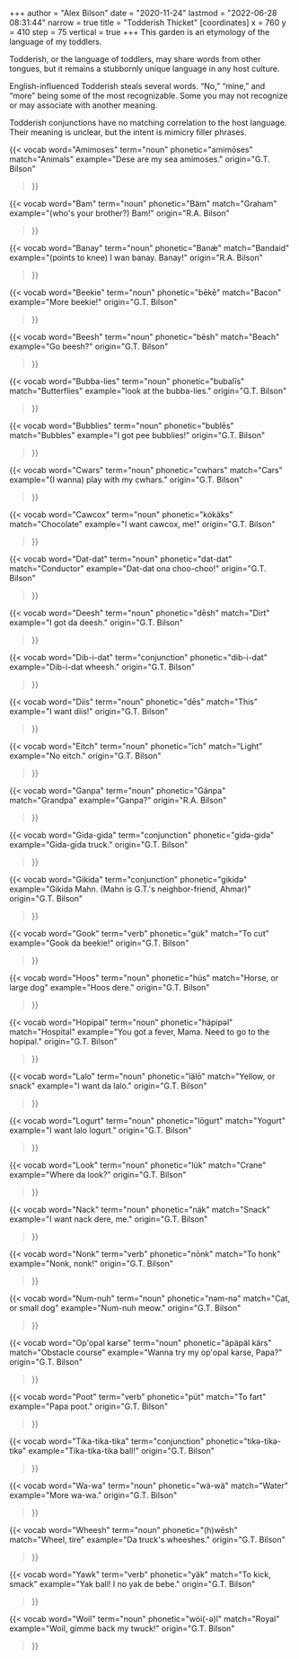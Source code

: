 +++
author = "Alex Bilson"
date = "2020-11-24"
lastmod = "2022-06-28 08:31:44"
narrow = true
title = "Todderish Thicket"
[coordinates]
    x = 760
    y = 410
    step = 75
    vertical = true
+++
This garden is an etymology of the language of my toddlers.

Todderish, or the language of toddlers, may share words from other tongues, but it remains a stubbornly unique language in any host culture.

English-influenced Todderish steals several words. “No,” “mine,” and “more” being some of the most recognizable. Some you may not recognize or may associate with another meaning.

Todderish conjunctions have no matching correlation to the host language. Their meaning is unclear, but the intent is mimicry filler phrases.

{{< vocab
  word="Amimoses"
  term="noun"
  phonetic="amimōses"
  match="Animals"
  example="Dese are my sea amimoses."
  origin="G.T. Bilson"
>}}

{{< vocab
  word="Bam"
  term="noun"
  phonetic="Bäm"
  match="Graham"
  example="(who's your brother?) Bam!"
  origin="R.A. Bilson"
>}}

{{< vocab
  word="Banay"
  term="noun"
  phonetic="Banǽ"
  match="Bandaid"
  example="(points to knee) I wan banay. Banay!"
  origin="R.A. Bilson"
>}}

{{< vocab
  word="Beekie"
  term="noun"
  phonetic="bēkē"
  match="Bacon"
  example="More beekie!"
  origin="G.T. Bilson"
>}}

{{< vocab
  word="Beesh"
  term="noun"
  phonetic="bēsh"
  match="Beach"
  example="Go beesh?"
  origin="G.T. Bilson"
>}}

{{< vocab
  word="Bubba-lies"
  term="noun"
  phonetic="bubalīs"
  match="Butterflies"
  example="look at the bubba-lies."
  origin="G.T. Bilson"
>}}

{{< vocab
  word="Bubblies"
  term="noun"
  phonetic="bublēs"
  match="Bubbles"
  example="I got pee bubblies!"
  origin="G.T. Bilson"
>}}

{{< vocab
  word="Cwars"
  term="noun"
  phonetic="cwhars"
  match="Cars"
  example="(I wanna) play with my cwhars."
  origin="G.T. Bilson"
>}}

{{< vocab
  word="Cawcox"
  term="noun"
  phonetic="kȯkäks"
  match="Chocolate"
  example="I want cawcox, me!"
  origin="G.T. Bilson"
>}}

{{< vocab
  word="Dat-dat"
  term="noun"
  phonetic="dat-dat"
  match="Conductor"
  example="Dat-dat ona choo-choo!"
  origin="G.T. Bilson"
>}}

{{< vocab
  word="Deesh"
  term="noun"
  phonetic="dēsh"
  match="Dirt"
  example="I got da deesh."
  origin="G.T. Bilson"
>}}

{{< vocab
  word="Dib-i-dat"
  term="conjunction"
  phonetic="dib-i-dat"
  example="Dib-i-dat wheesh."
  origin="G.T. Bilson"
>}}

{{< vocab
  word="Diis"
  term="noun"
  phonetic="dēs"
  match="This"
  example="I want diis!"
  origin="G.T. Bilson"
>}}

{{< vocab
  word="Eitch"
  term="noun"
  phonetic="īch"
  match="Light"
  example="No eitch."
  origin="G.T. Bilson"
>}}

{{< vocab
  word="Ganpa"
  term="noun"
  phonetic="Gänpa"
  match="Grandpa"
  example="Ganpa?"
  origin="R.A. Bilson"
>}}

{{< vocab
  word="Gida-gida"
  term="conjunction"
  phonetic="gidə-gidə"
  example="Gida-gida truck."
  origin="G.T. Bilson"
>}}

{{< vocab
  word="Gikida"
  term="conjunction"
  phonetic="gikidə"
  example="Gikida Mahn. (Mahn is G.T.'s neighbor-friend, Ahmar)"
  origin="G.T. Bilson"
>}}

{{< vocab
  word="Gook"
  term="verb"
  phonetic="gu̇k"
  match="To cut"
  example="Gook da beekie!"
  origin="G.T. Bilson"
>}}

{{< vocab
  word="Hoos"
  term="noun"
  phonetic="hüs"
  match="Horse, or large dog"
  example="Hoos dere."
  origin="G.T. Bilson"
>}}

{{< vocab
  word="Hopipal"
  term="noun"
  phonetic="häpipəl"
  match="Hospital"
  example="You got a fever, Mama. Need to go to the hopipal."
  origin="G.T. Bilson"
>}}

{{< vocab
  word="Lalo"
  term="noun"
  phonetic="lälō"
  match="Yellow, or snack"
  example="I want da lalo."
  origin="G.T. Bilson"
>}}

{{< vocab
  word="Logurt"
  term="noun"
  phonetic="lōgurt"
  match="Yogurt"
  example="I want lalo logurt."
  origin="G.T. Bilson"
>}}


{{< vocab
  word="Look"
  term="noun"
  phonetic="lük"
  match="Crane"
  example="Where da look?"
  origin="G.T. Bilson"
>}}

{{< vocab
  word="Nack"
  term="noun"
  phonetic="näk"
  match="Snack"
  example="I want nack dere, me."
  origin="G.T. Bilson"
>}}

{{< vocab
  word="Nonk"
  term="verb"
  phonetic="nōnk"
  match="To honk"
  example="Nonk, nonk!"
  origin="G.T. Bilson"
>}}

{{< vocab
  word="Num-nuh"
  term="noun"
  phonetic="nəm-nə"
  match="Cat, or small dog"
  example="Num-nuh meow."
  origin="G.T. Bilson"
>}}

{{< vocab
  word="Op'opal karse"
  term="noun"
  phonetic="äpäpäl kärs"
  match="Obstacle course"
  example="Wanna try my op'opal karse, Papa?"
  origin="G.T. Bilson"
>}}

{{< vocab
  word="Poot"
  term="verb"
  phonetic="püt"
  match="To fart"
  example="Papa poot."
  origin="G.T. Bilson"
>}}

{{< vocab
  word="Tika-tika-tika"
  term="conjunction"
  phonetic="tikə-tikə-tikə"
  example="Tika-tika-tika ball!"
  origin="G.T. Bilson"
>}}

{{< vocab
  word="Wa-wa"
  term="noun"
  phonetic="wä-wä"
  match="Water"
  example="More wa-wa."
  origin="G.T. Bilson"
>}}

{{< vocab
  word="Wheesh"
  term="noun"
  phonetic="(h)wēsh"
  match="Wheel, tire"
  example="Da truck's wheeshes."
  origin="G.T. Bilson"
>}}

{{< vocab
  word="Yawk"
  term="verb"
  phonetic="yäk"
  match="To kick, smack"
  example="Yak ball! I no yak de bebe."
  origin="G.T. Bilson"
>}}

{{< vocab
  word="Woil"
  term="noun"
  phonetic="wȯi(-ə)l"
  match="Royal"
  example="Woil, gimme back my twuck!"
  origin="G.T. Bilson"
>}}

